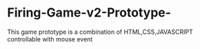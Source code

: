 # Firing-Game-v2-Prototype-
This game prototype is a combination of HTML,CSS,JAVASCRIPT controllable with mouse event
